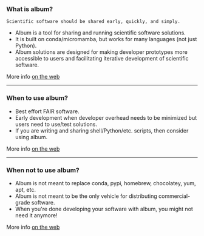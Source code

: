 ### What is album?

`Scientific software should be shared early, quickly, and simply.`

- Album is a tool for sharing and running scientific software solutions.
- It is built on conda/micromamba, but works for many languages (not just Python).
- Album solutions are designed for making developer prototypes more accessible to users and facilitating iterative development of scientific software.

More info [on the web](https://album.solutions/)

---

### When to use album?

- Best effort FAIR software.
- Early development when developer overhead needs to be minimized but users need to use/test solutions.
- If you are writing and sharing shell/Python/etc. scripts, then consider using album.

More info [on the web](https://album.solutions/)

---

### When not to use album?

- Album is not meant to replace conda, pypi, homebrew, chocolatey, yum, apt, etc.
- Album is not meant to be the only vehicle for distributing commercial-grade software.
- When you're done developing your software with album, you might not need it anymore!

More info [on the web](https://album.solutions/)
